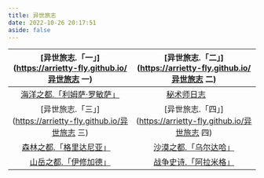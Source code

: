 ```yaml
---
title: 异世旅志
date: 2022-10-26 20:17:51
aside: false
---
```




| [异世旅志.「一」](https://arrietty-fly.github.io/异世旅志 一) | [异世旅志.「二」](https://arrietty-fly.github.io/异世旅志 二) |
| :----------------------------------------------------------: | :----------------------------------------------------------: |
| [海洋之都.「利姆萨·罗敏萨」](https://arrietty-fly.github.io/利姆萨·罗敏萨) | &emsp;&emsp;&emsp;[秘术师日志](https://arrietty-fly.github.io/秘术师日志)&emsp;&emsp;&emsp;&emsp;&emsp; |
| [异世旅志.「三」](https://arrietty-fly.github.io/异世旅志 三) | [异世旅志.「四」](https://arrietty-fly.github.io/异世旅志 四) |
| [森林之都.「格里达尼亚」](https://arrietty-fly.github.io/格里达尼亚)&emsp; | [沙漠之都.「乌尔达哈」](https://arrietty-fly.github.io/乌尔达哈) |
| [山岳之都.「伊修加德」](https://arrietty-fly.github.io/伊修加德) | [战争史诗.「阿拉米格」](https://arrietty-fly.github.io/阿拉米格) |

